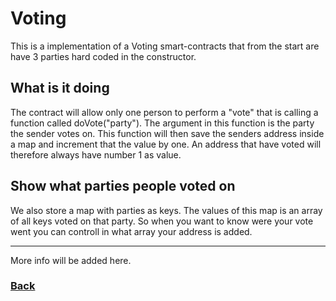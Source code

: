 # Voting

This is a implementation of a Voting smart-contracts that from the start are have 3 parties hard coded in the constructor.

## What is it doing

The contract will allow only one person to perform a "vote" that is calling a function called doVote("party"). The argument in this function is the party the sender votes on. This function will then save the senders address inside a map and increment that the value by one.
An address that have voted will therefore always have number 1 as value.

## Show what parties people voted on

We also store a map with parties as keys. The values of this map is an array of all keys voted on that party. So when you want to know were your vote went you can controll in what array your address is added.

---

More info will be added here.

### [Back](../README.md)
